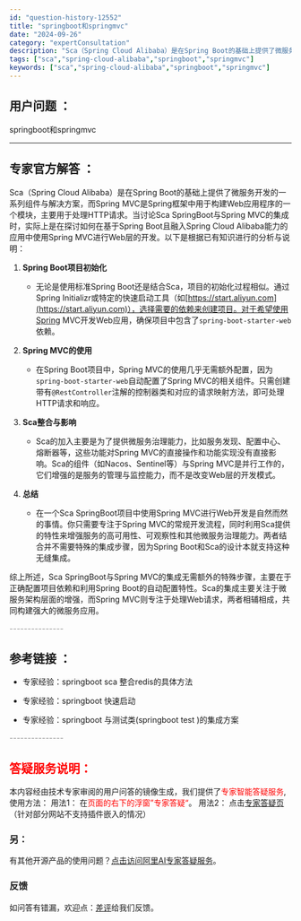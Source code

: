 ```yaml
---
id: "question-history-12552"
title: "springboot和springmvc"
date: "2024-09-26"
category: "expertConsultation"
description: "Sca（Spring Cloud Alibaba）是在Spring Boot的基础上提供了微服务开发的一系列组件与解决方案，而Spring MVC是Spring框架中用于构建Web应用程序的一个模块，主要用于处理HTTP请求。当讨论Sca SpringBoot与Spring MVC的集成时，实际上是"
tags: ["sca","spring-cloud-alibaba","springboot","springmvc"]
keywords: ["sca","spring-cloud-alibaba","springboot","springmvc"]
---
```


## 用户问题 ： 
 springboot和springmvc  

---------------
## 专家官方解答 ：

Sca（Spring Cloud Alibaba）是在Spring Boot的基础上提供了微服务开发的一系列组件与解决方案，而Spring MVC是Spring框架中用于构建Web应用程序的一个模块，主要用于处理HTTP请求。当讨论Sca SpringBoot与Spring MVC的集成时，实际上是在探讨如何在基于Spring Boot且融入Spring Cloud Alibaba能力的应用中使用Spring MVC进行Web层的开发。以下是根据已有知识进行的分析与说明：

1. **Spring Boot项目初始化**  
   - 无论是使用标准Spring Boot还是结合Sca，项目的初始化过程相似。通过Spring Initializr或特定的快速启动工具（如[https://start.aliyun.com](https://start.aliyun.com)），选择需要的依赖来创建项目。对于希望使用Spring MVC开发Web应用，确保项目中包含了`spring-boot-starter-web`依赖。

2. **Spring MVC的使用**  
   - 在Spring Boot项目中，Spring MVC的使用几乎无需额外配置，因为`spring-boot-starter-web`自动配置了Spring MVC的相关组件。只需创建带有`@RestController`注解的控制器类和对应的请求映射方法，即可处理HTTP请求和响应。

3. **Sca整合与影响**  
   - Sca的加入主要是为了提供微服务治理能力，比如服务发现、配置中心、熔断器等，这些功能对Spring MVC的直接操作和功能实现没有直接影响。Sca的组件（如Nacos、Sentinel等）与Spring MVC是并行工作的，它们增强的是服务的管理与监控能力，而不是改变Web层的开发模式。

4. **总结**  
   - 在一个Sca SpringBoot项目中使用Spring MVC进行Web开发是自然而然的事情。你只需要专注于Spring MVC的常规开发流程，同时利用Sca提供的特性来增强服务的高可用性、可观察性和其他微服务治理能力。两者结合并不需要特殊的集成步骤，因为Spring Boot和Sca的设计本就支持这种无缝集成。

综上所述，Sca SpringBoot与Spring MVC的集成无需额外的特殊步骤，主要在于正确配置项目依赖和利用Spring Boot的自动配置特性。Sca的集成主要关注于微服务架构层面的增强，而Spring MVC则专注于处理Web请求，两者相辅相成，共同构建强大的微服务应用。


<font color="#949494">---------------</font> 


## 参考链接 ：

* 专家经验：springboot sca 整合redis的具体方法 
 
 * 专家经验：springboot 快速启动 
 
 * 专家经验：springboot 与测试类(springboot test )的集成方案 


 <font color="#949494">---------------</font> 
 


## <font color="#FF0000">答疑服务说明：</font> 

本内容经由技术专家审阅的用户问答的镜像生成，我们提供了<font color="#FF0000">专家智能答疑服务</font>,使用方法：
用法1： 在<font color="#FF0000">页面的右下的浮窗”专家答疑“</font>。
用法2： 点击[专家答疑页](https://answer.opensource.alibaba.com/docs/intro)（针对部分网站不支持插件嵌入的情况）
### 另：


有其他开源产品的使用问题？[点击访问阿里AI专家答疑服务](https://answer.opensource.alibaba.com/docs/intro)。
### 反馈
如问答有错漏，欢迎点：[差评](https://ai.nacos.io/user/feedbackByEnhancerGradePOJOID?enhancerGradePOJOId=12645)给我们反馈。

